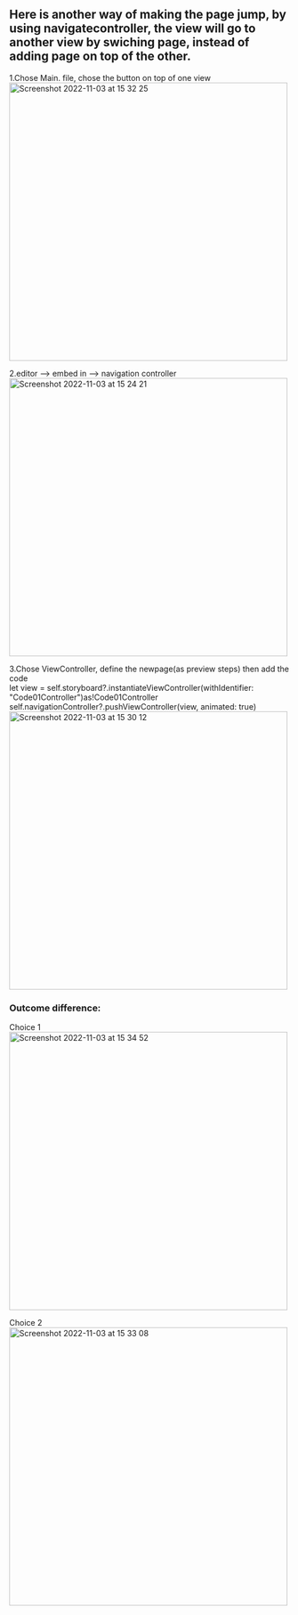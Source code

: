 ## Here is another way of making the page jump, by using navigatecontroller, the view will go to another view by swiching page, instead of adding page on top of the other.  
  
1.Chose Main. file, chose the button on top of one view  
<img width="500" alt="Screenshot 2022-11-03 at 15 32 25" src="https://user-images.githubusercontent.com/91618091/199764639-2ff43922-7653-4d8d-8877-5f18f189635d.png">  

  
2.editor --> embed in --> navigation controller  
<img width="500" alt="Screenshot 2022-11-03 at 15 24 21" src="https://user-images.githubusercontent.com/91618091/199762499-42ef0314-406f-4330-a57c-dd7a03c1d421.png">  
  
3.Chose ViewController, define the newpage(as preview steps) then add the code       
let view = self.storyboard?.instantiateViewController(withIdentifier: "Code01Controller")as!Code01Controller  
self.navigationController?.pushViewController(view, animated: true)  
<img width="500" alt="Screenshot 2022-11-03 at 15 30 12" src="https://user-images.githubusercontent.com/91618091/199764055-d19fe9b6-f8d3-45ae-a427-8174b080bbff.png">  
  
### Outcome difference:  
Choice 1  
<img width="500" alt="Screenshot 2022-11-03 at 15 34 52" src="https://user-images.githubusercontent.com/91618091/199765166-5d52846a-a332-49dc-84c7-94bd195dd846.png">  
  
Choice 2  
<img width="500" alt="Screenshot 2022-11-03 at 15 33 08" src="https://user-images.githubusercontent.com/91618091/199764809-818217fa-f6e9-45a4-acde-40a539ec943a.png">  
